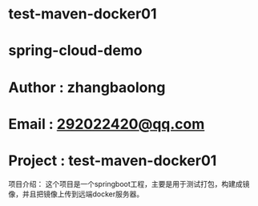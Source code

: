 # test-maven-docker01
# spring-cloud-demo
# Author : zhangbaolong
# Email : 292022420@qq.com
# Project : test-maven-docker01

项目介绍：
这个项目是一个springboot工程，主要是用于测试打包，构建成镜像，并且把镜像上传到远端docker服务器。
